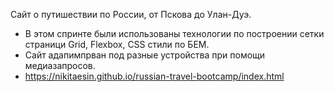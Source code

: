 Сайт о путишествии по России, от Пскова до Улан-Дуэ.

- В этом спринте были использованы технологии по построении сетки страници Grid, Flexbox, CSS стили по БЕМ.
- Сайт адапимпрван под разные устройства при помощи медиазапросов.
- https://nikitaesin.github.io/russian-travel-bootcamp/index.html
